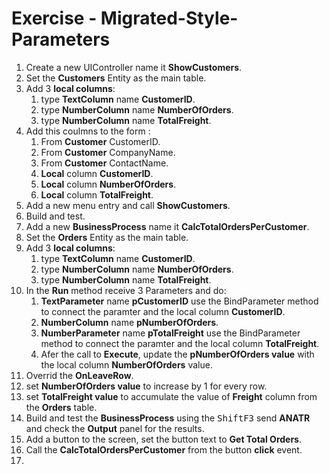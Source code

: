 ﻿# Exercise - Migrated-Style-Parameters

1. Create a new UIController name it **ShowCustomers**.
2. Set the **Customers** Entity as the main table.
3. Add 3 **local columns**:
	1. type **TextColumn** name **CustomerID**.
	2. type **NumberColumn** name **NumberOfOrders**.
	3. type **NumberColumn** name **TotalFreight**.
4. Add this coulmns to the form :  
	1. From **Customer** CustomerID.
	2. From **Customer** CompanyName.
	3. From **Customer** ContactName.
	4. **Local** column **CustomerID**.
	5. **Local** column **NumberOfOrders**.
	6. **Local** column **TotalFreight**.
4. Add a new menu entry and call **ShowCustomers**.
5. Build and test.
6. Add a new **BusinessProcess** name it **CalcTotalOrdersPerCustomer**.
7. Set the **Orders** Entity as the main table.
8. Add 3 **local columns**:
	1. type **TextColumn** name **CustomerID**.
	2. type **NumberColumn** name **NumberOfOrders**.
	3. type **NumberColumn** name **TotalFreight**.
9. In the **Run** method receive 3 Parameters and do:  
	1. **TextParameter** name **pCustomerID** use the BindParameter method to connect the paramter and the local column **CustomerID**.
	2. **NumberColumn** name **pNumberOfOrders**.  
	3. **NumberParameter** name **pTotalFreight** use the BindParameter method to connect the paramter and the local column **TotalFreight**.
	4. Afer the call to **Execute**, update the **pNumberOfOrders value** with the local column **NumberOfOrders** value.
10. Overrid the **OnLeaveRow**.
11. set **NumberOfOrders value** to increase by 1 for every row.
12. set **TotalFreight value** to accumulate the value of **Freight** column from the **Orders** table.
12. Build and test the **BusinessProcess** using the <kbd>Shift</kbd><kbd>F3</kbd> send **ANATR** and check the **Output** panel for the results. 
13. Add a button to the screen, set the button text to **Get Total Orders**.
14. Call the **CalcTotalOrdersPerCustomer** from the button **click** event.
15. 